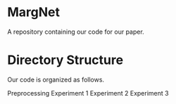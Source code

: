 # MargNet
A repository containing our code for our paper.

# Directory Structure
Our code is organized as follows.

Preprocessing
Experiment 1
Experiment 2
Experiment 3